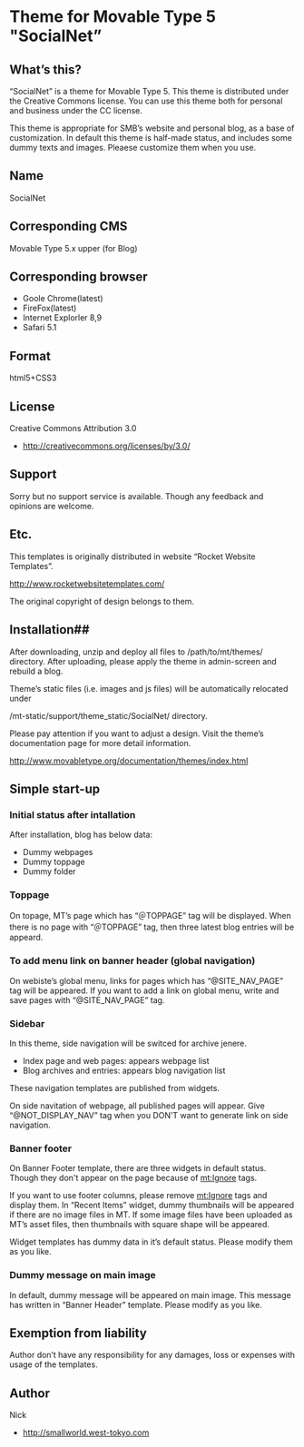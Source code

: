 # Theme for Movable Type 5 "SocialNet” #

## What’s this? ##
“SocialNet” is a theme for Movable Type 5. This theme is distributed under the Creative Commons license. You can use this theme both for personal and business under the CC license.

This theme is appropriate for SMB’s website and personal blog, as a base of customization. In default this theme is half-made status, and includes some dummy texts and images. Pleaese customize them when you use.

## Name ##
SocialNet

## Corresponding CMS ##
Movable Type 5.x upper
(for Blog)

## Corresponding browser ##
* Goole Chrome(latest)
* FireFox(latest)
* Internet Explorler 8,9
* Safari 5.1

## Format ##
html5+CSS3

## License ##
Creative Commons Attribution 3.0
* http://creativecommons.org/licenses/by/3.0/

## Support ##
Sorry but no support service is available. 
Though any feedback and opinions are welcome.

## Etc. ##
This templates is originally distributed in website “Rocket Website Templates”.

http://www.rocketwebsitetemplates.com/

The original copyright of design belongs to them.

## Installation##
After downloading, unzip and deploy all files to /path/to/mt/themes/ directory.  After uploading, please apply the theme in admin-screen and rebuild a blog.

Theme’s static files (i.e. images and js files) will be automatically relocated under

/mt-static/support/theme_static/SocialNet/ directory.  

Please pay attention if you want to adjust a design.  Visit the theme’s documentation page for more detail information.

http://www.movabletype.org/documentation/themes/index.html


## Simple start-up ##
### Initial status after intallation ###

After installation, blog has below data:
* Dummy webpages
* Dummy toppage
* Dummy folder

### Toppage ###
On topage, MT’s page which has “＠TOPPAGE” tag will be displayed.  When there is no page with “＠TOPPAGE” tag, then three latest blog entries will be appeard.

### To add menu link on banner header (global navigation) ###
On webiste’s global menu, links for pages which has “@SITE_NAV_PAGE” tag will be appeared. If you want to add a link on global menu, write and save pages with “@SITE_NAV_PAGE” tag.

### Sidebar ###
In this theme, side navigation will be switced for archive jenere.
* Index page and web pages: appears webpage list
* Blog archives and entries: appears blog navigation list

These navigation templates are published from widgets.

On side navitation of webpage, all published pages will appear. Give “@NOT_DISPLAY_NAV” tag when you DON’T want to generate link on side navigation.

### Banner footer ###

On Banner Footer template, there are three widgets in default status. Though they don't appear on the page because of <mt:Ignore> tags.

If you want to use footer columns, please remove <mt:Ignore> tags and display them.
In “Recent Items” widget, dummy thumbnails will be appeared if there are no image files in MT.
If some image files have been uploaded as MT’s asset files, then thumbnails with square shape will be appeared.

Widget templates has dummy data in it’s default status. Please modify them as you like.

### Dummy message on main image ###
In default, dummy message will be appeared on main image. This message has written in “Banner Header” template. Please modify as you like.

## Exemption from liability ##
Author don’t have any responsibility for any damages, loss or expenses with usage of the templates. 

## Author ##
Nick
* http://smallworld.west-tokyo.com